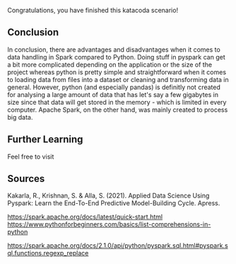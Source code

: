 
Congratulations, you have finished this katacoda scenario!

## Conclusion

In conclusion, there are advantages and disadvantages when it comes to data handling in Spark compared to Python. Doing stuff in pyspark can get a bit more complicated depending on the application or the size of the project whereas python is pretty simple and straightforward when it comes to loading data from files into a dataset or cleaning and transforming data in general. However, python (and especially pandas) is definitly not created for analysing a large amount of data that has let's say a few gigabytes in size since that data will get stored in the memory - which is limited in every computer. Apache Spark, on the other hand, was mainly created to process big data. 

## Further Learning

Feel free to visit 

## Sources

Kakarla, R., Krishnan, S. & Alla, S. (2021). Applied Data Science Using Pyspark: Learn the End-To-End Predictive Model-Building Cycle. Apress.

https://spark.apache.org/docs/latest/quick-start.html
https://www.pythonforbeginners.com/basics/list-comprehensions-in-python

https://spark.apache.org/docs/2.1.0/api/python/pyspark.sql.html#pyspark.sql.functions.regexp_replace